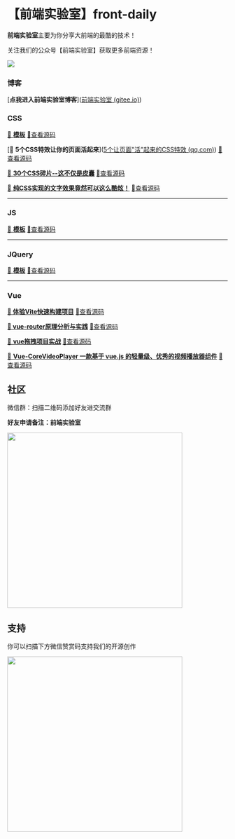 # 【前端实验室】front-daily

**前端实验室**主要为你分享大前端的最酷的技术！

关注我们的公众号【前端实验室】获取更多前端资源！

![](https://frontlab.gitee.io/blog/img/qrcode.jpeg)





### 博客

[**点我进入前端实验室博客**]([前端实验室 (gitee.io)](https://frontlab.gitee.io/blog/))



### CSS

[🍕 **模板**](https://frontlab.gitee.io/blog/)		[🎈查看源码](https://frontlab.gitee.io/blog/)

[🍕 **5个CSS特效让你的页面活起来**]([5个让页面"活"起来的CSS特效 (qq.com)](https://mp.weixin.qq.com/s?__biz=Mzg4MjY5MTU1MA==&mid=2247484508&idx=1&sn=123d2d87594a55d724677d0a77cb90f4&chksm=cf5398edf82411fb8339a1252b99357b6a7d99136e2f7309278c2f71f0c4593e512bb78bdead&token=1956354520&lang=zh_CN#rd))		[🎈查看源码](https://github.com/frontslab/front-daily/tree/main/sourceCode/20211026)

[🍕 **30个CSS碎片--这不仅是皮囊**](https://mp.weixin.qq.com/s?__biz=Mzg4MjY5MTU1MA==&mid=2247484691&idx=1&sn=5149ecf8b555b741f8183f086eeee796&chksm=cf5399a2f82410b43316abcc64900a36c6d504e394a154ee8fde76ad71b9bff50a6ee7a179b4&token=1956354520&lang=zh_CN#rd)		[🎈查看源码](https://github.com/frontslab/front-daily/tree/main/sourceCode/20211028)

[🍕 **纯CSS实现的文字效果竟然可以这么酷炫！**](https://mp.weixin.qq.com/s?__biz=Mzg4MjY5MTU1MA==&mid=2247484730&idx=1&sn=45d233d9cae06f7381785fed46886e03&chksm=cf53998bf824109df198d9876cc0692a375cfdb72490655bf62c40d93024b3fda4a064ce6ea5&token=1956354520&lang=zh_CN#rd)		[🎈查看源码](https://github.com/frontslab/front-daily/tree/main/sourceCode/20211102)



---

### JS

[🍕 **模板**](https://frontlab.gitee.io/blog/)		[🎈查看源码](https://frontlab.gitee.io/blog/)



---

### JQuery

[🍕 **模板**](https://frontlab.gitee.io/blog/)		[🎈查看源码](https://frontlab.gitee.io/blog/)



---

### Vue

[**🍕 体验Vite快速构建项目**](https://mp.weixin.qq.com/s?__biz=Mzg4MjY5MTU1MA==&mid=2247483839&idx=1&sn=f1627f8af9b90a99e6939f720412a5a9&chksm=cf539d0ef824141899f6ac0adac42a973193ffcc2a3c1395b95e43f35ae8611b8e398a8a35e8&token=1956354520&lang=zh_CN#rd)		[🎈查看源码](https://github.com/frontslab/front-daily/tree/main/sourceCode/20211012)

[**🍕 vue-router原理分析与实践**](https://mp.weixin.qq.com/s?__biz=Mzg4MjY5MTU1MA==&mid=2247483858&idx=1&sn=432ffaeaa75cac5642289b3559bd1d36&chksm=cf539d63f824147582be0c9a9aca62f272c074ab971297468ccc03a2e049429e1451802119d8&token=1956354520&lang=zh_CN#rd)		[🎈查看源码](https://github.com/frontslab/front-daily/tree/main/sourceCode/20211014)

[🍕 **vue拖拽项目实战**](https://mp.weixin.qq.com/s?__biz=Mzg4MjY5MTU1MA==&mid=2247483972&idx=1&sn=a5a9ff825d71992281a19841ce270d9f&chksm=cf539ef5f82417e3a5002f5d0a8d2d26ea68f1d27fa742da202e36d8e77bcd80f1b7bab0cdde&token=1956354520&lang=zh_CN#rd)		[🎈查看源码](https://github.com/frontslab/front-daily/tree/main/sourceCode/20211019)

[🍕 **Vue-CoreVideoPlayer 一款基于 vue.js 的轻量级、优秀的视频播放器组件**](https://mp.weixin.qq.com/s?__biz=Mzg4MjY5MTU1MA==&mid=2247484728&idx=1&sn=924110a74f688b904ecdb60c2108fd4d&chksm=cf539989f824109f304f0a4a966150e15d4a585189078ac2508699121f3f0f0b7414e7d830bc&token=1956354520&lang=zh_CN#rd)		[🎈查看源码](https://github.com/frontslab/front-daily/tree/main/sourceCode/20211104)



## 社区

微信群：扫描二维码添加好友进交流群

<p><b>好友申请备注：前端实验室</b></p>

<img src="https://frontlab.gitee.io/blog/img/xiaoshimei.jpg" width="400" />

## 支持

你可以扫描下方微信赞赏码支持我们的开源创作

<img src="https://frontlab.gitee.io/blog/img/money.jpg" width="400" />







